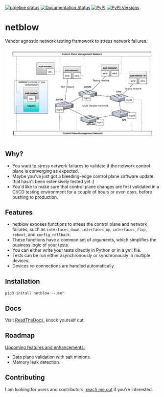 [![pipeline status](https://gitlab.com/viniarck/netblow/badges/master/pipeline.svg)](https://gitlab.com/viniarck/netblow/commits/master) [![Documentation Status](https://readthedocs.org/projects/netblow/badge/?version=latest)](http://netblow.readthedocs.io/en/latest/?badge=latest) [![PyPI](https://img.shields.io/pypi/v/netblow.svg)](https://pypi.python.org/pypi/netblow) [![PyPI Versions](https://img.shields.io/pypi/pyversions/netblow.svg)](https://pypi.python.org/pypi/netblow)

# netblow

Vendor agnostic network testing framework to stress network failures.

![netblow arch](docs/images/arch_topo.png?raw=true "netblow architecture")

## Why?

- You want to stress network failures to validate if the network control plane is converging as expected.
- Maybe you've just got a bleeding-edge control plane software update that hasn't been extensively tested yet :)
- You'd like to make sure that control plane changes are first validated in a CI/CD testing environment for a couple of hours or even days, before pushing to production.

## Features

- netblow exposes functions to stress the control plane and network failures, such as `interfaces_down`, `interfaces_up`, `interfaces_flap`, `reboot`, and `config_rollback`.
- These functions have a common set of arguments, which simplifies the business logic of your tests.
- You can either write your tests directly in Python or in a yml file.
- Tests can be run either asynchronously or synchronously in multiple devices.
- Devices re-connections are handled automatically.

## Installation

```
pip3 install netblow --user
```

## Docs

Visit [ReadTheDocs](https://netblow.readthedocs.io/en/latest/), knock yourself out.

## Roadmap

[Upcoming features and enhancements.](https://github.com/viniarck/netblow/issues?q=is%3Aopen+is%3Aissue+label%3Aenhancement)

- Data plane validation with salt minions.
- Memory leak detection.

## Contributing

I am looking for users and contributors, [reach me out](https://twitter.com/viniarck) if you're interested.
